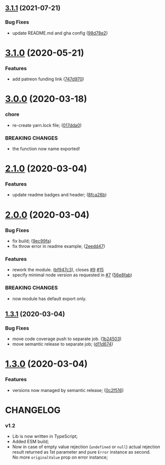 ## [3.1.1](https://github.com/xobotyi/await-of/compare/v3.1.0...v3.1.1) (2021-07-21)


### Bug Fixes

* update README.md and gha config ([98d78e2](https://github.com/xobotyi/await-of/commit/98d78e265f0836128450f54c363217efc575d36a))

# [3.1.0](https://github.com/xobotyi/await-of/compare/v3.0.0...v3.1.0) (2020-05-21)


### Features

* add patreon funding link ([747d970](https://github.com/xobotyi/await-of/commit/747d970004e66be588a335d85db982c000194a03))

# [3.0.0](https://github.com/xobotyi/await-of/compare/v2.1.0...v3.0.0) (2020-03-18)


### chore

* re-create yarn.lock file; ([017dda0](https://github.com/xobotyi/await-of/commit/017dda006868b5b020387246f158a14deb7a954a))


### BREAKING CHANGES

* the function now name exported!

# [2.1.0](https://github.com/xobotyi/await-of/compare/v2.0.0...v2.1.0) (2020-03-04)


### Features

* update readme badges and header; ([8fca26b](https://github.com/xobotyi/await-of/commit/8fca26bc528c32138b26f674ba0ace7f74556250))

# [2.0.0](https://github.com/xobotyi/await-of/compare/v1.3.1...v2.0.0) (2020-03-04)


### Bug Fixes

* fix build; ([9ec99fa](https://github.com/xobotyi/await-of/commit/9ec99fa505dbd65d0a91b9186f26d716d067eb52))
* fix throw error in readme example; ([2eedd47](https://github.com/xobotyi/await-of/commit/2eedd4753043aea78bdebcf9f66edb8e590e33c3))


### Features

* rework the module. ([bf947c3](https://github.com/xobotyi/await-of/commit/bf947c38485fa0a3e773cfeda1515bd535cef2a5)), closes [#9](https://github.com/xobotyi/await-of/issues/9) [#15](https://github.com/xobotyi/await-of/issues/15)
* specify minimal node version as requested in [#7](https://github.com/xobotyi/await-of/issues/7) ([56e8fab](https://github.com/xobotyi/await-of/commit/56e8fab3cb0b30aef9fe1d41ac58e65a705c7c88))


### BREAKING CHANGES

* now module has default export only.

## [1.3.1](https://github.com/xobotyi/await-of/compare/v1.3.0...v1.3.1) (2020-03-04)


### Bug Fixes

* move code coverage push to separate job. ([1b24503](https://github.com/xobotyi/await-of/commit/1b24503810e0b65bcc70d397c7be0bbff4a00793))
* move semantic release to separate job; ([d11d674](https://github.com/xobotyi/await-of/commit/d11d674879de88952e3ceda28a91d14b74c50d66))

# [1.3.0](https://github.com/xobotyi/await-of/compare/v1.2.0...v1.3.0) (2020-03-04)


### Features

* versions now managed by semantic release; ([0c2f516](https://github.com/xobotyi/await-of/commit/0c2f516fd69eff9d592e0143e10b191b7dc5b6a3))

# CHANGELOG

### v1.2

- Lib is now written in TypeScript;
- Added ESM build;
- Now in case of empty value rejection (`undefined` or `null`) actual rejection result returned as 1st parameter and pure `Error` instance as second.  
  No more `originalValue` prop on error instance;
